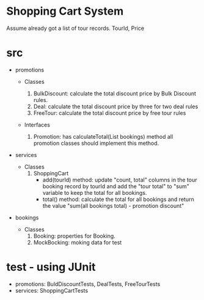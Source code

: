 # Shopping Cart System
Assume already got a list of tour records. TourId, Price 

# src
- promotions
  - Classes
    1. BulkDiscount: calculate the total discount price by Bulk Discount rules.
    2. Deal: calculate the total discount price by three for two deal rules
    3. FreeTour: calculate the total discount price by free tour rules
  
  - Interfaces
    1. Promotion: has calculateTotal(List bookings) method all promotion classes should implement this method.
      
- services
  - Classes
    1. ShoppingCart
        - add(tourId) method: update "count, total" columns in the tour booking record by tourId and add the "tour total" to "sum" variable to keep the total for all bookings.
        - total() method: calculate the total for all bookings and return the value "sum(all bookings total) - promotion discount"

- bookings
  - Classes
    1. Booking: properties for Booking.
    2. MockBocking: moking data for test

 # test - using JUnit
- promotions: BuldDiscountTests, DealTests, FreeTourTests
- services: ShoppingCartTests
